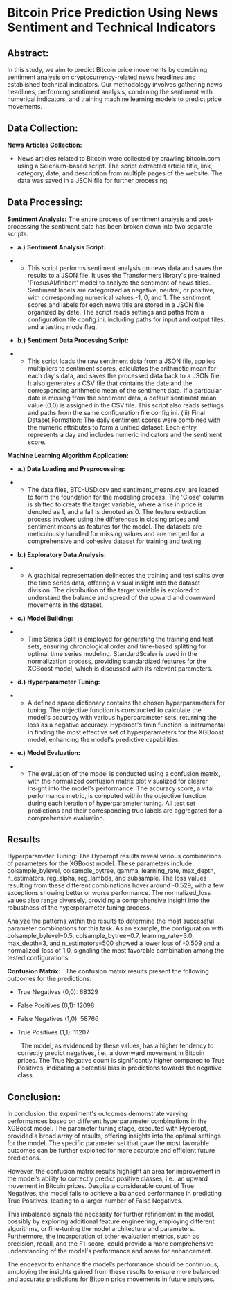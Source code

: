 # Bitcoin Price Prediction Using News Sentiment and Technical Indicators

## Abstract:

In this study, we aim to predict Bitcoin price movements by combining sentiment analysis on cryptocurrency-related news headlines and established technical indicators. Our methodology involves gathering news headlines, performing sentiment analysis, combining the sentiment with numerical indicators, and training machine learning models to predict price movements.

## Data Collection:

**News Articles Collection:**

- News articles related to Bitcoin were collected by crawling bitcoin.com using a Selenium-based script. The script extracted article title, link, category, date, and description from multiple pages of the website. The data was saved in a JSON file for further processing.

## Data Processing:

**Sentiment Analysis:**
The entire process of sentiment analysis and post-processing the sentiment data has been broken down into two separate scripts.

- **a.)** **Sentiment Analysis Script:**

- - This script performs sentiment analysis on news data and saves the results to a JSON file.
    It uses the Transformers library's pre-trained 'ProsusAI/finbert' model to analyze the sentiment of news titles.
    Sentiment labels are categorized as negative, neutral, or positive, with corresponding numerical values -1, 0, and 1.
    The sentiment scores and labels for each news title are stored in a JSON file organized by date.
    The script reads settings and paths from a configuration file config.ini, including paths for input and output files, and a testing mode flag.

- **b.)** **Sentiment Data Processing Script:**

- - This script loads the raw sentiment data from a JSON file, applies multipliers to sentiment scores, calculates the arithmetic mean for each day's data, and saves the processed data back to a JSON file.
    It also generates a CSV file that contains the date and the corresponding arithmetic mean of the sentiment data. If a particular date is missing from the sentiment data, a default sentiment mean value (0.0) is assigned in the CSV file.
    This script also reads settings and paths from the same configuration file config.ini.
    (iii) Final Dataset Formation:
    The daily sentiment scores were combined with the numeric attributes to form a unified dataset. Each entry represents a day and includes numeric indicators and the sentiment score.

**Machine Learning Algorithm Application:**

- **a.)** **Data Loading and Preprocessing:**

- - The data files, BTC-USD.csv and sentiment_means.csv, are loaded to form the foundation for the modeling process. The 'Close' column is shifted to create the target variable, where a rise in price is denoted as 1, and a fall is denoted as 0. The feature extraction process involves using the differences in closing prices and sentiment means as features for the model. The datasets are meticulously handled for missing values and are merged for a comprehensive and cohesive dataset for training and testing.
    &nbsp;
- **b.)** **Exploratory Data Analysis:**
- - A graphical representation delineates the training and test splits over the time series data, offering a visual insight into the dataset division. The distribution of the target variable is explored to understand the balance and spread of the upward and downward movements in the dataset.
    &nbsp;
- **c.)** **Model Building:**
- - Time Series Split is employed for generating the training and test sets, ensuring chronological order and time-based splitting for optimal time series modeling. StandardScaler is used in the normalization process, providing standardized features for the XGBoost model, which is discussed with its relevant parameters.
    &nbsp;
- **d.)** **Hyperparameter Tuning:**
- - A defined space dictionary contains the chosen hyperparameters for tuning. The objective function is constructed to calculate the model's accuracy with various hyperparameter sets, returning the loss as a negative accuracy. Hyperopt's fmin function is instrumental in finding the most effective set of hyperparameters for the XGBoost model, enhancing the model's predictive capabilities.
    &nbsp;
- **e.)** **Model Evaluation:**
- - The evaluation of the model is conducted using a confusion matrix, with the normalized confusion matrix plot visualized for clearer insight into the model's performance. The accuracy score, a vital performance metric, is computed within the objective function during each iteration of hyperparameter tuning. All test set predictions and their corresponding true labels are aggregated for a comprehensive evaluation.

## Results

Hyperparameter Tuning:
The Hyperopt results reveal various combinations of parameters for the XGBoost model. These parameters include colsample_bylevel, colsample_bytree, gamma, learning_rate, max_depth, n_estimators, reg_alpha, reg_lambda, and subsample. The loss values resulting from these different combinations hover around -0.529, with a few exceptions showing better or worse performance. The normalized_loss values also range diversely, providing a comprehensive insight into the robustness of the hyperparameter tuning process.

Analyze the patterns within the results to determine the most successful parameter combinations for this task. As an example, the configuration with colsample_bylevel=0.5, colsample_bytree=0.7, learning_rate=3.0, max_depth=3, and n_estimators=500 showed a lower loss of -0.509 and a normalized_loss of 1.0, signaling the most favorable combination among the tested configurations.

**Confusion Matrix:**
&nbsp;
The confusion matrix results present the following outcomes for the predictions:

- True Negatives (0,0): 68329
- False Positives (0,1): 12098
- False Negatives (1,0): 58766
- True Positives (1,1): 11207

  &nbsp;
  The model, as evidenced by these values, has a higher tendency to correctly predict negatives, i.e., a downward movement in Bitcoin prices. The True Negative count is significantly higher compared to True Positives, indicating a potential bias in predictions towards the negative class.

## Conclusion:

In conclusion, the experiment's outcomes demonstrate varying performances based on different hyperparameter combinations in the XGBoost model. The parameter tuning stage, executed with Hyperopt, provided a broad array of results, offering insights into the optimal settings for the model. The specific parameter set that gave the most favorable outcomes can be further exploited for more accurate and efficient future predictions.

However, the confusion matrix results highlight an area for improvement in the model’s ability to correctly predict positive classes, i.e., an upward movement in Bitcoin prices. Despite a considerable count of True Negatives, the model fails to achieve a balanced performance in predicting True Positives, leading to a larger number of False Negatives.

This imbalance signals the necessity for further refinement in the model, possibly by exploring additional feature engineering, employing different algorithms, or fine-tuning the model architecture and parameters. Furthermore, the incorporation of other evaluation metrics, such as precision, recall, and the F1-score, could provide a more comprehensive understanding of the model's performance and areas for enhancement.

The endeavor to enhance the model’s performance should be continuous, employing the insights gained from these results to ensure more balanced and accurate predictions for Bitcoin price movements in future analyses.
